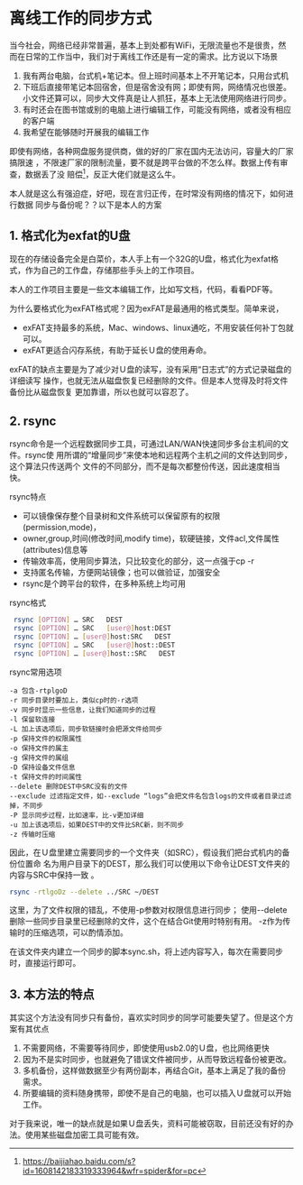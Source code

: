 
# 离线工作的同步方式

当今社会，网络已经非常普遍，基本上到处都有WiFi，无限流量也不是很贵，然而在日常的工作当中，我们对于离线工作还是有一定的需求。比方说以下场景

1. 我有两台电脑，台式机+笔记本。但上班时间基本上不开笔记本，只用台式机
2. 下班后直接带笔记本回宿舍，但是宿舍没有网；即使有网，网络情况也很差。小文件还算可以，同步大文件真是让人抓狂，基本上无法使用网络进行同步。
3. 有时还会在图书馆或别的电脑上进行编辑工作，可能没有网络，或者没有相应的客户端
4. 我希望在能够随时开展我的编辑工作

即使有网络，各种网盘服务提供商，做的好的厂家在国内无法访问，容量大的厂家搞限速
，不限速厂家的限制流量，要不就是跨平台做的不怎么样。数据上传有审查，数据丢了没
赔偿[^tentcentlostdata]，反正大佬们就是这么牛。

[^tentcentlostdata]:https://baijiahao.baidu.com/s?id=1608142183319333964&wfr=spider&for=pc

本人就是这么有强迫症，好吧，现在言归正传，在时常没有网络的情况下，如何进行数据
同步与备份呢？？以下是本人的方案

## 1. 格式化为exfat的U盘

现在的存储设备完全是白菜价，本人手上有一个32G的U盘，格式化为exfat格式，作为自己的工作盘，存储那些手头上的工作项目。

本人的工作项目主要是一些文本编辑工作，比如写文档，代码，看看PDF等。

为什么要格式化为exFAT格式呢？因为exFAT是最通用的格式类型。简单来说，

- exFAT支持最多的系统，Mac、windows、linux通吃，不用安装任何补丁包就可以。
- exFAT更适合闪存系统，有助于延长Ｕ盘的使用寿命。

exFAT的缺点主要是为了减少对Ｕ盘的读写，没有采用“日志式”的方式记录磁盘的详细读写
操作，也就无法从磁盘恢复已经删除的文件。但是本人觉得及时将文件备份比从磁盘恢复
更加靠谱，所以也就可以容忍了。

## 2. rsync

rsync命令是一个远程数据同步工具，可通过LAN/WAN快速同步多台主机间的文件。rsync使
用所谓的“增量同步”来使本地和远程两个主机之间的文件达到同步，这个算法只传送两个
文件的不同部分，而不是每次都整份传送，因此速度相当快。

rsync特点

- 可以镜像保存整个目录树和文件系统可以保留原有的权限(permission,mode)，
- owner,group,时间(修改时间,modify time)，软硬链接，文件acl,文件属性(attributes)信息等
- 传输效率高，使用同步算法，只比较变化的部分，这一点强于cp -r
- 支持匿名传输，方便网站镜像；也可以做验证，加强安全
- rsync是个跨平台的软件，在多种系统上均可用

rsync格式

```bash
 rsync [OPTION] … SRC   DEST
 rsync [OPTION] … SRC   [user@]host:DEST
 rsync [OPTION] … [user@]host:SRC   DEST
 rsync [OPTION] … SRC   [user@]host::DEST
 rsync [OPTION] … [user@]host::SRC   DEST
```


rsync常用选项

```
-a 包含-rtplgoD
-r 同步目录时要加上，类似cp时的-r选项
-v 同步时显示一些信息，让我们知道同步的过程
-l 保留软连接
-L 加上该选项后，同步软链接时会把源文件给同步
-p 保持文件的权限属性
-o 保持文件的属主
-g 保持文件的属组
-D 保持设备文件信息
-t 保持文件的时间属性
--delete 删除DEST中SRC没有的文件
--exclude 过滤指定文件，如--exclude “logs”会把文件名包含logs的文件或者目录过滤掉，不同步
-P 显示同步过程，比如速率，比-v更加详细
-u 加上该选项后，如果DEST中的文件比SRC新，则不同步
-z 传输时压缩
```

因此，在Ｕ盘里建立需要同步的一个文件夹（如SRC），假设我们把台式机内的备份位置命
名为用户目录下的DEST，那么我们可以使用以下命令让DEST文件夹的内容与SRC中保持一致
。

```bash
rsync -rtlgoDz --delete ../SRC ~/DEST
```

这里，为了文件权限的错乱，不使用-p参数对权限信息进行同步；
使用--delete删除一些同步目录里已经删除的文件，这个在结合Git使用时特别有用。
-z作为传输时的压缩选项，可以酌情添加。

在该文件夹内建立一个同步的脚本sync.sh，将上述内容写入，每次在需要同步时，直接运行即可。

## 3. 本方法的特点

其实这个方法没有同步只有备份，喜欢实时同步的同学可能要失望了。但是这个方案有其优点

1. 不需要网络，不需要等待同步，即使使用usb2.0的Ｕ盘，也比网络更快
2. 因为不是实时同步，也就避免了错误文件被同步，从而导致远程备份被更改。
3. 多机备份，这样做数据至少有两份副本，再结合Git，基本上满足了我的备份需求。
4. 所要编辑的资料随身携带，即使不是自己的电脑，也可以插入Ｕ盘就可以开始工作。

对于我来说，唯一的缺点就是如果Ｕ盘丢失，资料可能被窃取，目前还没有好的办法。使用某些磁盘加密工具可能有效。
